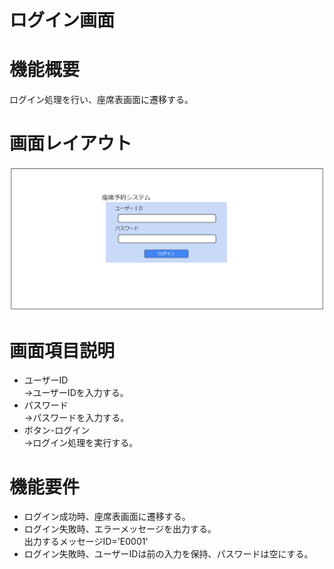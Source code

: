 # ログイン画面
# 機能概要
ログイン処理を行い、座席表画面に遷移する。

# 画面レイアウト
![画面レイアウト_ログイン](https://github.com/cuorain/SeatReservationSystem/blob/design/design/001_%E3%83%AD%E3%82%B0%E3%82%A4%E3%83%B3/image/%E7%94%BB%E9%9D%A2%E3%83%AC%E3%82%A4%E3%82%A2%E3%82%A6%E3%83%88_%E3%83%AD%E3%82%B0%E3%82%A4%E3%83%B3.png)

# 画面項目説明
* ユーザーID  
→ユーザーIDを入力する。
* パスワード  
→パスワードを入力する。
* ボタン-ログイン  
→ログイン処理を実行する。
# 機能要件
* ログイン成功時、座席表画面に遷移する。
* ログイン失敗時、エラーメッセージを出力する。  
出力するメッセージID='E0001'
* ログイン失敗時、ユーザーIDは前の入力を保持、パスワードは空にする。
